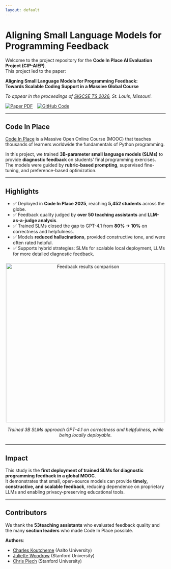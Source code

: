 ```yaml
---
layout: default
---
```



# Aligning Small Language Models for Programming Feedback

Welcome to the project repository for the **Code In Place AI Evaluation Project (CIP-AIEP)**.  
This project led to the paper:

**Aligning Small Language Models for Programming Feedback:  
Towards Scalable Coding Support in a Massive Global Course**

_To appear in the proceedings of [SIGCSE TS 2026](https://sigcse2026.sigcse.org/), St. Louis, Missouri._

<div style="margin-top:1em; display:flex; gap:1em; flex-wrap:wrap;">
  <a href="../files/SIGCSE__CIP_diagnostic_feedback.pdf">
    <img src="https://koutche.me/files/sigcse26_rubric_feedback.pdf" alt="Paper PDF">
  </a>
  <a href="https://github.com/KoutchemeCharles/cip25-aiep">
    <img src="https://img.shields.io/badge/Code-GitHub-blue" alt="GitHub Code">
  </a>
</div>

---

## Code In Place

[Code In Place](https://codeinplace.stanford.edu/) is a Massive Open Online Course (MOOC) that teaches thousands of learners worldwide the fundamentals of Python programming.  

In this project, we trained **3B-parameter small language models (SLMs)** to provide **diagnostic feedback** on students’ final programming exercises.  
The models were guided by **rubric-based prompting**, supervised fine-tuning, and preference-based optimization.

---

## Highlights

- ✅ Deployed in **Code In Place 2025**, reaching **5,452 students** across the globe.  
- ✅ Feedback quality judged by **over 50 teaching assistants** and **LLM-as-a-judge analysis**.  
- ✅ Trained SLMs closed the gap to GPT-4.1 from **80% → 10%** on correctness and helpfulness.  
- ✅ Models **reduced hallucinations**, provided constructive tone, and were often rated helpful.  
- ✅ Supports hybrid strategies: SLMs for scalable local deployment, LLMs for more detailed diagnostic feedback.

<div align="center" style="margin:1.5em 0;">
  <img src="figure.png" alt="Feedback results comparison" width="500">
  <p><em>Trained 3B SLMs approach GPT-4.1 on correctness and helpfulness, while being locally deployable.</em></p>
</div>

---

## Impact

This study is the **first deployment of trained SLMs for diagnostic programming feedback in a global MOOC**.  
It demonstrates that small, open-source models can provide **timely, constructive, and scalable feedback**, reducing dependence on proprietary LLMs and enabling privacy-preserving educational tools.

---

## Contributors

We thank the **53teaching assistants** who evaluated feedback quality and the many **section leaders** who made Code In Place possible.  

**Authors**:  
- [Charles Koutcheme](https://koutche.me/) (Aalto University)  
- [Juliette Woodrow](https://juliettewoodrow.github.io/) (Stanford University)  
- [Chris Piech](https://cs.stanford.edu/~cpiech/) (Stanford University)  
